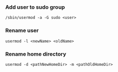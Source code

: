 ### Add user to sudo group
```
/sbin/usermod -a -G sudo <user>
```

### Rename user
```
usermod -l <newName> <oldName>
```

### Rename home directory
```
usermod -d <pathNewHomeDir> -m <pathOldHomeDir>
```

